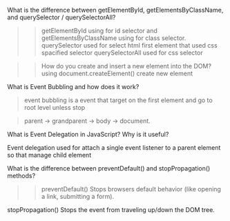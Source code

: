 <!-- question 1 -->

What is the difference between getElementById, getElementsByClassName, and querySelector / querySelectorAll?

>>getElementById  using for id selector and getElementsByClassName using for class selector.
>querySelector used for select html first element that used css spacified selector
>querySelectorAll used for css selector
<!-- question 2 -->
>>How do you create and insert a new element into the DOM?
using document.createElement() create new element
<!-- question 3 -->
What is Event Bubbling and how does it work?

>event bubbling is a event that target on the first element and go to root level unless stop

>parent → grandparent → body → document.

<!-- question 4 -->
What is Event Delegation in JavaScript? Why is it useful?

Event delegation used for attach a single event listener to a parent element so that manage child element
<!-- question 5-->
What is the difference between preventDefault() and stopPropagation() methods?
>>preventDefault()  Stops browsers default behavior (like opening a link, submitting a form).

stopPropagation()  Stops the event from traveling up/down the DOM tree.

